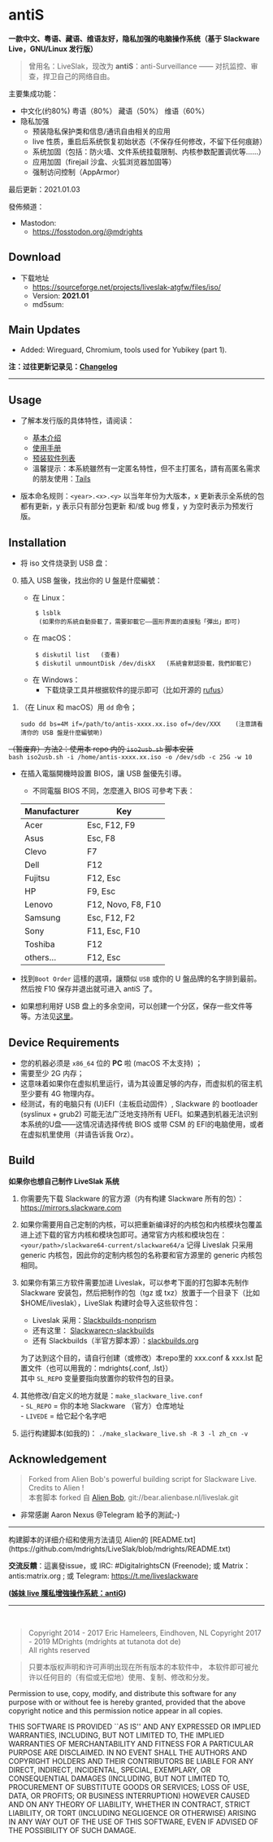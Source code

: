 # antiS
**一款中文、粤语、藏语、维语友好，隐私加强的电脑操作系统（基于 Slackware Live，GNU/Linux 发行版）**

> 曾用名：LiveSlak，现改为 **antiS**：anti-Surveillance —— 对抗监控、审查，捍卫自己的网络自由。  


主要集成功能：  
  - 中文化(约80%) 粤语（80%） 藏语（50%） 维语（60%）
  - 隐私加强
    - 预装隐私保护类和信息/通讯自由相关的应用
	- live 性质，重启后系统恢复初始状态（不保存任何修改，不留下任何痕跡）
    - 系统加固（包括：防火墙、文件系统挂载限制、内核参数配置调优等……）
	- 应用加固（firejail 沙盒、火狐浏览器加固等）
	- 强制访问控制（AppArmor）  

最后更新：2021.01.03  

發佈頻道：	 
- Mastodon:
	- https://fosstodon.org/@mdrights


## Download

- 下载地址 
	- https://sourceforge.net/projects/liveslak-atgfw/files/iso/
	- Version: **2021.01**    
	- md5sum: 


## Main Updates   
- Added: Wireguard, Chromium, tools used for Yubikey (part 1).

**注：过往更新记录见：[Changelog](https://github.com/mdrights/LiveSlak/blob/V1.3.0/Changelog.md)**
<hr>


## Usage

- 了解本发行版的具体特性，请阅读：    
	- [基本介绍](https://mdrights.github.io/os-observe/Liveslak-intro/)  
	- [使用手册](https://github.com/mdrights/LiveSlak/blob/V1.3.0/skel/Desktop/AntiS-Users-Guide.md)  
	- [预装软件列表](https://github.com/mdrights/LiveSlak/blob/V1.3.0/pkglists/mdrights-xfce.lst)  
	- 溫馨提示：本系統雖然有一定匿名特性，但不主打匿名，請有高匿名需求的朋友使用：[Tails](https://tails.boum.org/about/index.en.html)  

- 版本命名规则：`<year>.<x>.<y>`  以当年年份为大版本，x 更新表示全系统的包都有更新，y 表示只有部分包更新 和/或 bug 修复，y 为空时表示为预发行版。  


## Installation

- 将 iso 文件烧录到 USB 盘：   
0. 插入 USB 盤後，找出你的 U 盤是什麼編號：   
	- 在 Linux：   
	```
		$ lsblk  
		 (如果你的系統自動掛載了，需要卸載它——圖形界面的直接點「彈出」即可)
	```  
	- 在 macOS：  
	```
		$ diskutil list   (查看)    
		$ diskutil unmountDisk /dev/diskX   (系統會默認掛載，我們卸載它)
	```  
	- 在 Windows：
		- 下载烧录工具并根据软件的提示即可（比如开源的 [rufus](https://rufus.ie)）  

1. （在 Linux 和 macOS）用 `dd` 命令；
	```
	sudo dd bs=4M if=/path/to/antis-xxxx.xx.iso of=/dev/XXX    (注意請看清你的 USB 盤是什麼編號喲)
	```  
~~（暂废弃）方法2：使用本 repo 内的 `iso2usb.sh` 脚本安装~~  
	```
	bash iso2usb.sh -i /home/antis-xxxx.xx.iso -o /dev/sdb -c 25G -w 10
	```

- 在插入電腦開機時設置 BIOS，讓 USB 盤優先引導。
	- 不同電腦 BIOS 不同，怎麼進入 BIOS 可參考下表：
	
	| Manufacturer | Key                |
	|--------------|--------------------|
	| Acer         | Esc, F12, F9       |
	| Asus         | Esc, F8            |
	| Clevo        | F7                 |
	| Dell         | F12                |
	| Fujitsu      | F12, Esc           |
	| HP           | F9, Esc            |
	| Lenovo       | F12, Novo, F8, F10 |
	| Samsung      | Esc, F12, F2       |
	| Sony         | F11, Esc, F10      |
	| Toshiba      | F12                |
	| others…      | F12, Esc           |

- 找到`Boot Order` 這樣的選項，讓類似 `USB` 或你的 U 盤品牌的名字排到最前。然后按 F10 保存并退出就可进入 antiS 了。 

- 如果想利用好 USB 盘上的多余空间，可以创建一个分区，保存一些文件等等。方法见[这里](https://mdrights.github.io/os-observe/posts/2020/07/make-use-of-space-antis-live-usb.html)。  


## Device Requirements

- 您的机器必须是 `x86_64` 位的 **PC** 啦 (macOS 不太支持) ；
- 需要至少 2G 内存；
- 这意味着如果你在虚拟机里运行，请为其设置足够的内存，而虚拟机的宿主机至少要有 4G 物理内存。
- 经测试，有的电脑只有 (U)EFI（主板启动固件）, Slackware 的 bootloader (syslinux + grub2) 可能无法广泛地支持所有 UEFI。如果遇到机器无法识别本系统的U盘——这情况请选择传统 BIOS 或带 CSM 的 EFI的电脑使用，或者在虚拟机里使用（并请告诉我 Orz）。



## Build

**如果你也想自己制作 LiveSlak 系统**   

1. 你需要先下载 Slackware 的官方源（内有构建 Slackware 所有的包）：https://mirrors.slackware.com  

2. 如果你需要用自己定制的内核，可以把重新编译好的内核包和内核模块包覆盖进上述下载的官方内核和模块包即可。通常官方内核和模块包在：`<your/path>/slackware64-current/slackware64/a`   记得 Liveslak 只采用 generic 内核包，因此你的定制内核包的名称要和官方源里的 generic 内核包相同。

3. 如果你有第三方软件需要加进 Liveslak，可以参考下面的打包脚本先制作 Slackware 安装包，然后把制作的包（tgz 或 txz）放置于一个目录下（比如 $HOME/liveslak），LiveSlak 构建时会导入这些软件包：

    - Liveslak 采用：[Slackbuilds-nonprism](https://github.com/mdrights/Slackbuilds-nonprism) 
    - 还有这里： [Slackwarecn-slackbuilds](https://github.com/slackwarecn-slackbuilds)
	- 还有 Slackbuilds（半官方脚本源）：[slackbuilds.org](https://slackbuilds.org)

    为了达到这个目的，请自行创建（或修改）本repo里的 xxx.conf & xxx.lst 配置文件（也可以用我的：mdrights{.conf, .lst}）   
    其中 `SL_REPO` 变量要指向放置你的软件包的目录。

4. 其他修改/自定义的地方就是：`make_slackware_live.conf`   
        - `SL_REPO` = 你的本地 Slackware （官方）仓库地址  
        - `LIVEDE`  = 给它起个名字吧  

5. 运行构建脚本(如我的)：
	`./make_slackware_live.sh -R 3 -l zh_cn -v`  


## Acknowledgement

> Forked from Alien Bob's powerful building script for Slackware Live. Credits to Alien !    
> 本套脚本 forked 自 [Alien Bob](http://www.slackware.com/%7Ealien/liveslak/), git://bear.alienbase.nl/liveslak.git
- 非常感謝 Aaron Nexus @Telegram 給予的測試;-) 

<hr>
构建脚本的详细介绍和使用方法请见 Alien的 [README.txt](https://github.com/mdrights/LiveSlak/blob/mdrights/README.txt)   

**交流反饋**：這裏發issue，或 IRC: #DigitalrightsCN (Freenode); 或 Matrix：antis:matrix.org ; 或 Telegram:  https://t.me/liveslackware   

**([姊妹 live 隱私增強操作系統：antiG](https://github.com/mdrights/antiG))**

<hr>
<br />

> Copyright 2014 - 2017 Eric Hameleers, Eindhoven, NL 
> Copyright 2017 - 2019 MDrights (mdrights at tutanota dot de)  
> All rights reserved  

> 只要本版权声明和许可声明出现在所有版本的本软件中， 本软件即可被允许以任何目的（有偿或无偿地）使用、复制、修改和分发。  

>
   Permission to use, copy, modify, and distribute this software for
   any purpose with or without fee is hereby granted, provided that
   the above copyright notice and this permission notice appear in all
   copies.
>
   THIS SOFTWARE IS PROVIDED ``AS IS'' AND ANY EXPRESSED OR IMPLIED
   WARRANTIES, INCLUDING, BUT NOT LIMITED TO, THE IMPLIED WARRANTIES OF
   MERCHANTABILITY AND FITNESS FOR A PARTICULAR PURPOSE ARE DISCLAIMED.
   IN NO EVENT SHALL THE AUTHORS AND COPYRIGHT HOLDERS AND THEIR
   CONTRIBUTORS BE LIABLE FOR ANY DIRECT, INDIRECT, INCIDENTAL,
   SPECIAL, EXEMPLARY, OR CONSEQUENTIAL DAMAGES (INCLUDING, BUT NOT
   LIMITED TO, PROCUREMENT OF SUBSTITUTE GOODS OR SERVICES; LOSS OF
   USE, DATA, OR PROFITS; OR BUSINESS INTERRUPTION) HOWEVER CAUSED AND
   ON ANY THEORY OF LIABILITY, WHETHER IN CONTRACT, STRICT LIABILITY,
   OR TORT (INCLUDING NEGLIGENCE OR OTHERWISE) ARISING IN ANY WAY OUT
   OF THE USE OF THIS SOFTWARE, EVEN IF ADVISED OF THE POSSIBILITY OF
   SUCH DAMAGE.


